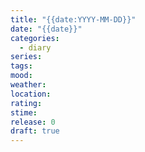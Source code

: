 ```yaml
---
title: "{{date:YYYY-MM-DD}}"
date: "{{date}}"
categories:
  - diary
series:
tags:
mood:
weather:
location:
rating:
stime:
release: 0
draft: true
---
```

